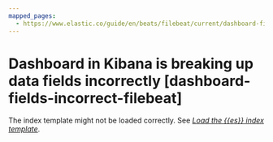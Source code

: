 ```yaml
---
mapped_pages:
  - https://www.elastic.co/guide/en/beats/filebeat/current/dashboard-fields-incorrect-filebeat.html
---
```


# Dashboard in Kibana is breaking up data fields incorrectly [dashboard-fields-incorrect-filebeat]

The index template might not be loaded correctly. See [*Load the {{es}} index template*](/reference/filebeat/filebeat-template.md).

